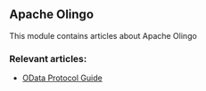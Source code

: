 ## Apache Olingo

This module contains articles about Apache Olingo

### Relevant articles:

- [OData Protocol Guide](https://www.baeldung.com/odata)
